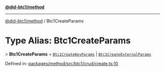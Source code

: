 [**@did-btc1/method**](../README.md)

***

[@did-btc1/method](../globals.md) / Btc1CreateParams

# Type Alias: Btc1CreateParams

&gt; **Btc1CreateParams** = [`Btc1CreateKeyParams`](Btc1CreateKeyParams.md) \| [`Btc1CreateExternalParams`](Btc1CreateExternalParams.md)

Defined in: [packages/method/src/btc1/crud/create.ts:10](https://github.com/dcdpr/did-btc1-js/blob/4ab6f9915d95beed9bc633644c9db1539395f512/packages/method/src/btc1/crud/create.ts#L10)
